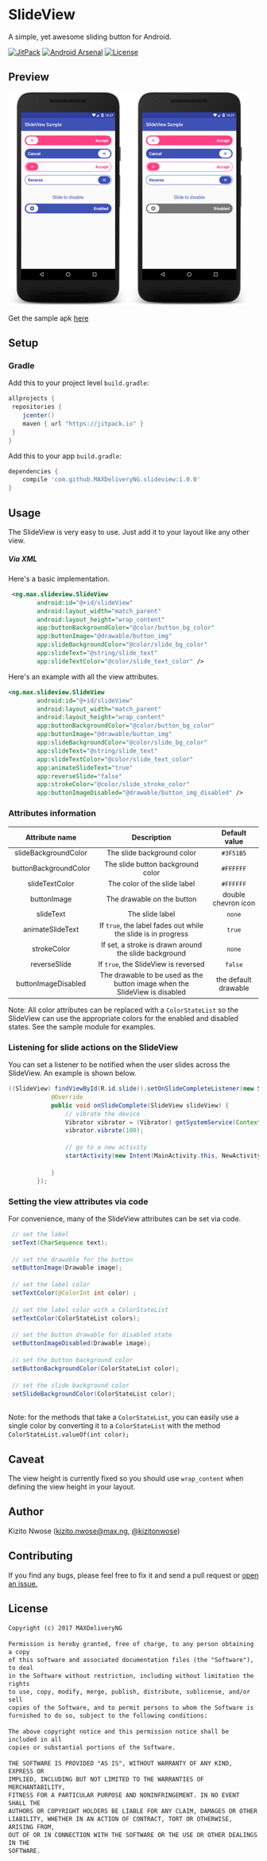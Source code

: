 # SlideView

A simple, yet awesome sliding button for Android.

[![JitPack](https://jitpack.io/v/MAXDeliveryNG/slideview.svg)](https://jitpack.io/#MAXDeliveryNG/slideview)
[![Android Arsenal](https://img.shields.io/badge/Android%20Arsenal-SlideView-9C27B0.svg)](https://android-arsenal.com/details/1/5304)
[![License](https://img.shields.io/badge/License-MIT-blue.svg)](https://github.com/MAXDeliveryNG/slideview/blob/master/LICENSE.txt)

## Preview

<img src="/art/screenshot_1.png" alt="SlideView" width="240"> <img src="/art/screenshot_2.png" alt="SlideView2" width="240">

Get the sample apk [here](https://github.com/MAXDeliveryNG/slideview/releases/download/1.0.0/sample.apk/)


## Setup

### Gradle

Add this to your project level `build.gradle`:

```groovy
allprojects {
 repositories {
    jcenter()
    maven { url "https://jitpack.io" }
 }
}
```

Add this to your app `build.gradle`:

```groovy
dependencies {
	compile 'com.github.MAXDeliveryNG.slideview:1.0.0'
}
```

## Usage


The SlideView is very easy to use. Just add it to your layout like any other view. 

##### Via XML
Here's a basic implementation.
```xml
 <ng.max.slideview.SlideView
        android:id="@+id/slideView"
        android:layout_width="match_parent"
        android:layout_height="wrap_content"
        app:buttonBackgroundColor="@color/button_bg_color"
        app:buttonImage="@drawable/button_img"
        app:slideBackgroundColor="@color/slide_bg_color"
        app:slideText="@string/slide_text"
        app:slideTextColor="@color/slide_text_color" />
```


Here's an example with all the view attributes.

```xml
<ng.max.slideview.SlideView
        android:id="@+id/slideView"
        android:layout_width="match_parent"
        android:layout_height="wrap_content"
        app:buttonBackgroundColor="@color/button_bg_color"
        app:buttonImage="@drawable/button_img"
        app:slideBackgroundColor="@color/slide_bg_color"
        app:slideText="@string/slide_text"
        app:slideTextColor="@color/slide_text_color"
        app:animateSlideText="true"
        app:reverseSlide="false"
        app:strokeColor="@color/slide_stroke_color"
        app:buttonImageDisabled="@drawable/button_img_disabled" />

```

### Attributes information

|Attribute name|Description|Default value|
|:-:|:-:|:-:|
|slideBackgroundColor|The slide background color| `#3F51B5` |
|buttonBackgroundColor|The slide button background color| `#FFFFFF`|
|slideTextColor|The color of the slide label |`#FFFFFF`|
|buttonImage|The drawable on the button | double chevron icon |
|slideText|The slide label| `none` |
|animateSlideText|If `true`, the label fades out while the slide is in progress| `true` |
|strokeColor|If set, a stroke is drawn around the slide background | `none` |
|reverseSlide|If `true`, the SlideView is reversed | `false` |
|buttonImageDisabled| The drawable to be used as the button image when the SlideView is disabled| the default drawable|

Note: All color attributes can be replaced with a `ColorStateList` so the SlideView can use the appropriate colors for the enabled and disabled states. See the sample module for examples. 

### Listening for slide actions on the SlideView

You can set a listener to be notified when the user slides across the SlideView. An example is shown below.

```java
((SlideView) findViewById(R.id.slide)).setOnSlideCompleteListener(new SlideView.OnSlideCompleteListener() {
            @Override
            public void onSlideComplete(SlideView slideView) {
                // vibrate the device
                Vibrator vibrator = (Vibrator) getSystemService(Context.VIBRATOR_SERVICE);
                vibrator.vibrate(100);
                
                // go to a new activity
                startActivity(new Intent(MainActivity.this, NewActivity.class));

            }
        });

```


### Setting the view attributes via code

For convenience, many of the SlideView attributes can be set via code.

```java 
 // set the label
 setText(CharSequence text); 
 
 // set the drawable for the button
 setButtonImage(Drawable image);
 
 // set the label color
 setTextColor(@ColorInt int color) ;
 
 // set the label color with a ColorStateList
 setTextColor(ColorStateList colors);
 
 // set the button drawable for disabled state
 setButtonImageDisabled(Drawable image);
 
 // set the button background color
 setButtonBackgroundColor(ColorStateList color);
 
 // set the slide background color
 setSlideBackgroundColor(ColorStateList color);
 
```

Note: for the methods that take a `ColorStateList`, you can easily use a single color by converting it to a `ColorStateList` with the method `ColorStateList.valueOf(int color);`

## Caveat 
The view height is currently fixed so you should use `wrap_content` when defining the view height in your layout. 

## Author
Kizito Nwose (kizito.nwose@max.ng, [@kizitonwose](https://github.com/kizitonwose))


## Contributing
If you find any bugs, please feel free to fix it and send a pull request or [open an issue.](https://github.com/MAXDeliveryNG/slideview/issues) 

## License
```
Copyright (c) 2017 MAXDeliveryNG

Permission is hereby granted, free of charge, to any person obtaining a copy
of this software and associated documentation files (the "Software"), to deal
in the Software without restriction, including without limitation the rights
to use, copy, modify, merge, publish, distribute, sublicense, and/or sell
copies of the Software, and to permit persons to whom the Software is
furnished to do so, subject to the following conditions:

The above copyright notice and this permission notice shall be included in all
copies or substantial portions of the Software.

THE SOFTWARE IS PROVIDED "AS IS", WITHOUT WARRANTY OF ANY KIND, EXPRESS OR
IMPLIED, INCLUDING BUT NOT LIMITED TO THE WARRANTIES OF MERCHANTABILITY,
FITNESS FOR A PARTICULAR PURPOSE AND NONINFRINGEMENT. IN NO EVENT SHALL THE
AUTHORS OR COPYRIGHT HOLDERS BE LIABLE FOR ANY CLAIM, DAMAGES OR OTHER
LIABILITY, WHETHER IN AN ACTION OF CONTRACT, TORT OR OTHERWISE, ARISING FROM,
OUT OF OR IN CONNECTION WITH THE SOFTWARE OR THE USE OR OTHER DEALINGS IN THE
SOFTWARE.
```